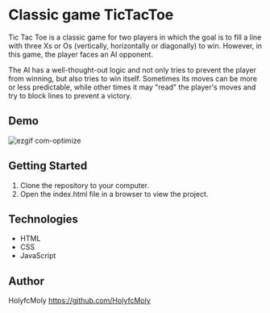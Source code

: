 # Classic game TicTacToe

Tic Tac Toe is a classic game for two players in which the goal is to fill a line with three Xs or Os (vertically, horizontally or diagonally) to win. However, in this game, the player faces an AI opponent.

The AI has a well-thought-out logic and not only tries to prevent the player from winning, but also tries to win itself. Sometimes its moves can be more or less predictable, while other times it may "read" the player's moves and try to block lines to prevent a victory. 

## Demo
![ezgif com-optimize](https://github.com/HolyfcMoly/TicTacToe/assets/108127983/eaa3a994-7a44-4ca2-aec4-60b8b7fafa98)

## Getting Started
1. Clone the repository to your computer.
2. Open the index.html file in a browser to view the project.

## Technologies

- HTML
- CSS
- JavaScript

## Author

HolyfcMoly
https://github.com/HolyfcMoly